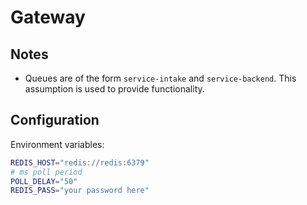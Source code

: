 # Gateway

## Notes

- Queues are of the form `service-intake` and `service-backend`. This assumption is used to provide functionality.  

## Configuration
Environment variables:
```Bash
REDIS_HOST="redis://redis:6379"
# ms poll period
POLL_DELAY="50"
REDIS_PASS="your password here"
```